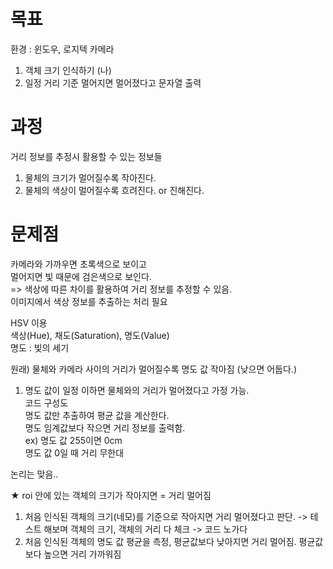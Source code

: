 # 목표
환경 : 윈도우, 로지텍 카메라
1. 객체 크기 인식하기 (나)
2. 일정 거리 기준 멀어지면 멀어졌다고 문자열 출력 
>
# 과정
>
거리 정보를 추정시 활용할 수 있는 정보들
1) 물체의 크기가 멀어질수록 작아진다.  
2) 물체의 색상이 멀어질수록 흐려진다. or 진해진다.  

# 문제점
카메라와 가까우면 초록색으로 보이고  
멀어지면 빛 때문에 검은색으로 보인다.   
=> 색상에 따른 차이를 활용하여 거리 정보를 추정할 수 있음.  
이미지에서 색상 정보를 추출하는 처리 필요  

HSV 이용  
색상(Hue), 채도(Saturation), 명도(Value)  
명도 : 빛의 세기  

원래) 물체와 카메라 사이의 거리가 멀어질수록 명도 값 작아짐 (낮으면 어둡다.)  
>
1. 명도 값이 일정 이하면 물체와의 거리가 멀어졌다고 가정 가능.  
코드 구성도  
명도 값만 추출하여 평균 값을 계산한다.  
명도 임계값보다 작으면 거리 정보를 출력함.  
ex) 명도 값 255이면 0cm  
  명도 값 0일 때 거리 무한대  

논리는 맞음..  

★ roi 안에 있는 객체의 크기가 작아지면 = 거리 멀어짐
1. 처음 인식된 객체의 크기(네모)를 기준으로 작아지면 거리 멀어졌다고 판단.
-> 테스트 해보며 객체의 크기, 객체의 거리 다 체크 -> 코드 노가다
2. 처음 인식된 객체의 명도 값 평균을 측정, 평균값보다 낮아지면 거리 멀어짐. 평균값보다 높으면 거리 가까워짐


